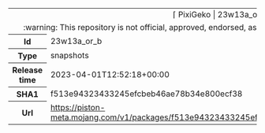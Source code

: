 <html><table>
<tr><td colspan="2" align="center"><img width="0" height="0"><br/>⌈ PixiGeko | 23w13a_or_b ⌋<br/><img width="0" height="0"></td></tr>
<tr><td colspan="2" align="center"><img width="0" height="0"><br/>
:warning: This repository is not official, approved, endorsed, associated or connected with Mojang :warning:
<br/><img width="0" height="0"></td></tr>
<tr><th>Id</th><td>23w13a_or_b</td></tr>
<tr><th>Type</th><td>snapshots</td></tr>
<tr><th>Release time</th><td>2023-04-01T12:52:18+00:00</td></tr>
<tr><th>SHA1</th><td>f513e94323433245efcbeb46ae78b34e800ecf38</td></tr>
<tr><th>Url</th><td><a href="https://piston-meta.mojang.com/v1/packages/f513e94323433245efcbeb46ae78b34e800ecf38/23w13a_or_b.json">https://piston-meta.mojang.com/v1/packages/f513e94323433245efcbeb46ae78b34e800ecf38/23w13a_or_b.json</a></td></tr>